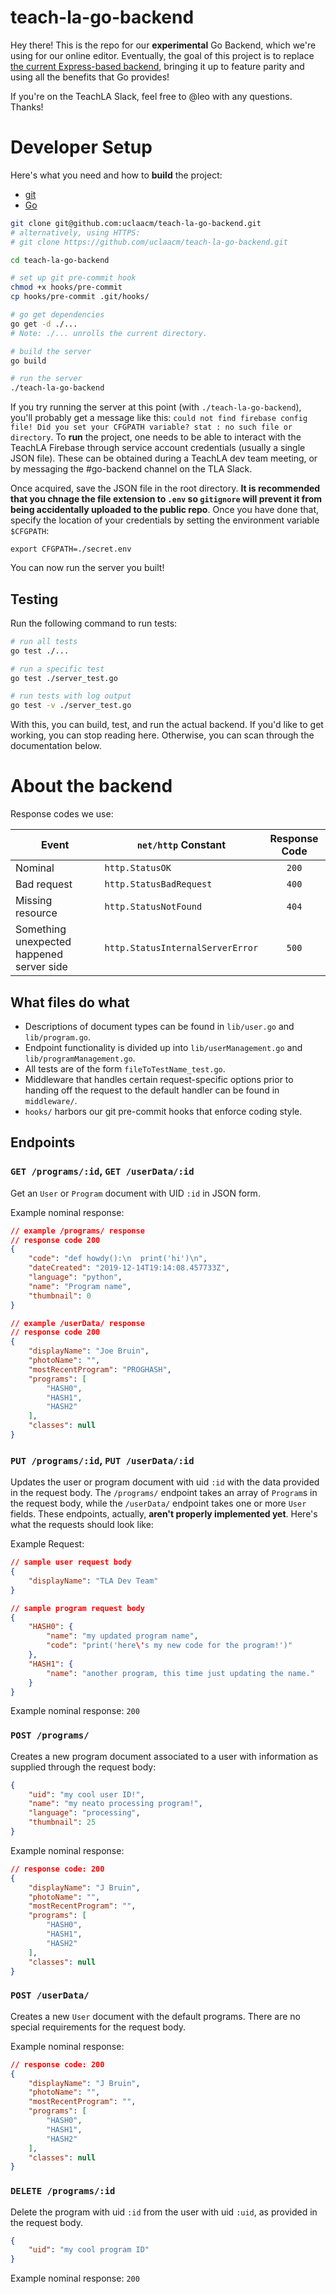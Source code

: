 # teach-la-go-backend

Hey there! This is the repo for our **experimental** Go Backend, which we're using for our online editor. Eventually, the goal of this project is to replace [the current Express-based backend](https://github.com/uclaacm/TeachLAJSBackend), bringing it up to feature parity and using all the benefits that Go provides!

If you're on the TeachLA Slack, feel free to @leo with any questions. Thanks!

# Developer Setup

Here's what you need and how to **build** the project:
* [git](https://git-scm.com/)
* [Go](https://golang.org/)

```sh
git clone git@github.com:uclaacm/teach-la-go-backend.git
# alternatively, using HTTPS:
# git clone https://github.com/uclaacm/teach-la-go-backend.git

cd teach-la-go-backend

# set up git pre-commit hook
chmod +x hooks/pre-commit
cp hooks/pre-commit .git/hooks/

# go get dependencies
go get -d ./...
# Note: ./... unrolls the current directory.

# build the server
go build

# run the server
./teach-la-go-backend

```
If you try running the server at this point (with `./teach-la-go-backend`), you'll probably get a message like this: `could not find firebase config file! Did you set your CFGPATH variable? stat : no such file or directory`. To **run** the project, one needs to be able to interact with the TeachLA Firebase through service account credentials (usually a single JSON file). These can be obtained during a TeachLA dev team meeting, or by messaging the #go-backend channel on the TLA Slack. 

Once acquired, save the JSON file in the root directory. **It is recommended that you chnage the file extension to `.env` so `gitignore` will prevent it from being accidentally uploaded to the public repo**. Once you have done that, specify the location of your credentials by setting the environment variable `$CFGPATH`:
```
export CFGPATH=./secret.env
```

You can now run the server you built!

## Testing

Run the following command to run tests:

```sh
# run all tests
go test ./...

# run a specific test
go test ./server_test.go

# run tests with log output
go test -v ./server_test.go
```

With this, you can build, test, and run the actual backend. If you'd like to get working, you can stop reading here. Otherwise, you can scan through the documentation below.

# About the backend

Response codes we use:

Event | `net/http` Constant | Response Code
---|---|:-:
Nominal | `http.StatusOK` | `200`
Bad request | `http.StatusBadRequest` | `400`
Missing resource | `http.StatusNotFound` | `404`
Something unexpected happened server side | `http.StatusInternalServerError` | `500`

## What files do what
* Descriptions of document types can be found in `lib/user.go` and `lib/program.go`.
* Endpoint functionality is divided up into `lib/userManagement.go` and `lib/programManagement.go`.
* All tests are of the form `fileToTestName_test.go`.
* Middleware that handles certain request-specific options prior to handing off the request to the default handler can be found in `middleware/`.
* `hooks/` harbors our git pre-commit hooks that enforce coding style.

## Endpoints

### `GET /programs/:id`, `GET /userData/:id`

Get an `User` or `Program` document with UID `:id` in JSON form.

Example nominal response:

```json
// example /programs/ response
// response code 200
{
    "code": "def howdy():\n  print('hi')\n",
    "dateCreated": "2019-12-14T19:14:08.457733Z",
    "language": "python",
    "name": "Program name",
    "thumbnail": 0
}

// example /userData/ response
// response code 200
{
    "displayName": "Joe Bruin",
    "photoName": "",
    "mostRecentProgram": "PROGHASH",
    "programs": [
        "HASH0",
        "HASH1",
        "HASH2"
    ],
    "classes": null
}
```

### `PUT /programs/:id`, `PUT /userData/:id`

Updates the user or program document with uid `:id` with the data provided in the request body. The `/programs/` endpoint takes an array of `Program`s in the request body, while the `/userData/` endpoint takes one or more `User` fields. These endpoints, actually, **aren't properly implemented yet**. Here's what the requests should look like:

Example Request:

```json
// sample user request body
{
    "displayName": "TLA Dev Team"
}

// sample program request body
{
    "HASH0": {
        "name": "my updated program name",
        "code": "print('here\'s my new code for the program!')"
    },
    "HASH1": {
        "name": "another program, this time just updating the name."
    }
}
```

Example nominal response: `200`

### `POST /programs/`

Creates a new program document associated to a user with information as supplied through the request body:

```json
{
	"uid": "my cool user ID!",
	"name": "my neato processing program!",
	"language": "processing",
	"thumbnail": 25
}
```

Example nominal response:

```json
// response code: 200
{
    "displayName": "J Bruin",
    "photoName": "",
    "mostRecentProgram": "",
    "programs": [
        "HASH0",
        "HASH1",
        "HASH2"
    ],
    "classes": null
}
```

### `POST /userData/`

Creates a new `User` document with the default programs. There are no special requirements for the request body.

Example nominal response:

```json
// response code: 200
{
    "displayName": "J Bruin",
    "photoName": "",
    "mostRecentProgram": "",
    "programs": [
        "HASH0",
        "HASH1",
        "HASH2"
    ],
    "classes": null
}
```

### `DELETE /programs/:id`

Delete the program with uid `:id` from the user with uid `:uid`, as provided in the request body.

```json
{
    "uid": "my cool program ID"
}
```

Example nominal response: `200`